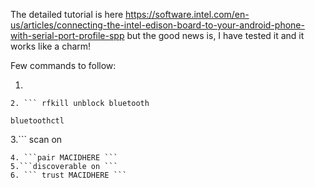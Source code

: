 The detailed tutorial is here https://software.intel.com/en-us/articles/connecting-the-intel-edison-board-to-your-android-phone-with-serial-port-profile-spp
but the good news is, I have tested it and it works like a charm!

Few commands to follow:
1. ```python SPP-loopback.py &
 ``` 
2. ``` rfkill unblock bluetooth

bluetoothctl
```
3.``` scan on
 ```
4. ```pair MACIDHERE ```
5.```discoverable on ```
6. ``` trust MACIDHERE ```

